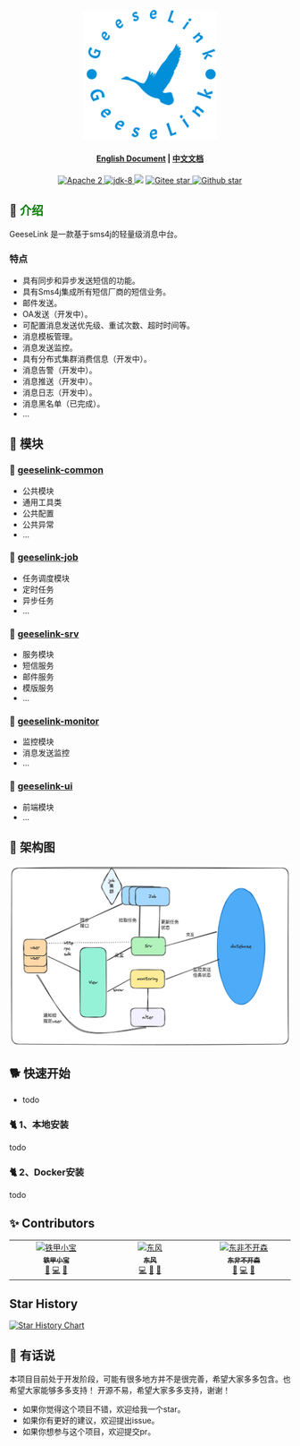 <p align="center">
  <a href="todo">
     <img alt="geeselink" src="./doc/images/logo.png" width="240">
  </a>
</p>

<h4 align="center">
<a href="README_CN.md">English Document</a> | <a href="README_CN.md">中文文档</a>
</h4>

<p align="center">
    <a target="_blank" href="https://www.apache.org/licenses/LICENSE-2.0.txt">
		<img src="https://img.shields.io/:license-Apache2-blue.svg" alt="Apache 2" />
	</a>
    <a target="_blank" href="https://www.oracle.com/java/technologies/javase/javase-jdk8-downloads.html">
		<img src="https://img.shields.io/badge/JDK-8-green.svg" alt="jdk-8" />
	</a>
        <img src="https://img.shields.io/badge/SpringBoot-v2.x-blue">
    <a target="_blank" href='https://gitee.com/tiejia-xiaobao/geese-link'>
		<img src='https://gitee.com/tiejia-xiaobao/geese-link/badge/star.svg' alt='Gitee star'/>
	</a>
    <a target="_blank" href='https://github.com/TJxiaobao/GeeseLink'>
		<img src="https://img.shields.io/github/stars/TJxiaobao/GeeseLink.svg?logo=github" alt="Github star"/>
	</a>
</p>

## 🎡 <font color="green">介绍</font>
GeeseLink 是一款基于sms4j的轻量级消息中台。

### 特点
- 具有同步和异步发送短信的功能。
- 具有Sms4j集成所有短信厂商的短信业务。
- 邮件发送。
- OA发送（开发中）。
- 可配置消息发送优先级、重试次数、超时时间等。
- 消息模板管理。
- 消息发送监控。
- 具有分布式集群消费信息（开发中）。
- 消息告警（开发中）。
- 消息推送（开发中）。
- 消息日志（开发中）。
- 消息黑名单（已完成）。
- ...

## 🥐 模块

### 🍔 [geeselink-common](./geeselink-common)
- 公共模块
- 通用工具类
- 公共配置
- 公共异常
- ...

### 🍟 [geeselink-job](./geeselink-job)
- 任务调度模块
- 定时任务
- 异步任务
- ...

### 🍕 [geeselink-srv](./geeselink-srv)
- 服务模块
- 短信服务
- 邮件服务
- 模版服务
- ...

### 🍦 [geeselink-monitor](./geeselink-monitor)
- 监控模块
- 消息发送监控
- ...

### 🍨 [geeselink-ui](./geeselink-ui)
- 前端模块
- ...

## 🍹 架构图
![geeselink](./doc/images/system_architecture.png)

## 🐕 快速开始

- todo

### 🐈 1、本地安装
todo

### 🐈 2、Docker安装
todo


## ✨ Contributors

<table>
  <tbody>
    <tr>
      <td align="center" valign="top" width="14.28%"><a href="https://github.com/TJxiaobao"><img src="https://avatars.githubusercontent.com/u/85919258?v=4?s=100" width="100px;" alt="铁甲小宝"/><br /><sub><b>铁甲小宝</b></sub></a><br /><a href="https://github.com/GeeseLink/issues?q=author%TJxiaobao" title="Design">🎨</a> <a href="https://github.com/GeeseLink/commits?author=TJxiaobao" title="Code">💻</a> <a href="https://github.com/GeeseLink/commits?author=TJxiaobao" title="Documentation">📖</a></td>
      <td align="center" valign="top" width="14.28%"><a href="https://github.com/ZY945"><img src="https://avatars.githubusercontent.com/u/74083801?v=4?s=100" width="100px;" alt="东风"/><br /><sub><b>东风</b></sub></a><br /><a href="https://github.com/GeeseLink/commits?author=ZY945" title="Code">💻</a> <a href="#design-ZY945" title="Design">🎨</a> <a href="https://github.com/GeeseLink/commits?author=ZY945" title="Documentation">📖</a></td>
      <td align="center" valign="top" width="14.28%"><a href="https://github.com/forcejie"><img src="https://avatars.githubusercontent.com/u/106960734?v=4?s=100" width="100px;" alt="东非不开森"/><br /><sub><b>东非不开森</b></sub></a><br /><a href="https://github.com/GeeseLink/issues?q=author%forcejie" title="Design">🎨</a> <a href="https://github.com/GeeseLink/commits?author=forcejie" title="Code">💻</a> <a href="https://github.com/GeeseLink/commits?author=forcejie" title="Documentation">📖</a></td>
    </tr>
    </tbody>
</table>


## Star History

[![Star History Chart](https://api.star-history.com/svg?repos=TJxiaobao/GeeseLink&type=Date)](https://star-history.com/#TJxiaobao/GeeseLink&Date)


## 🍔 有话说
本项目目前处于开发阶段，可能有很多地方并不是很完善，希望大家多多包含。也希望大家能够多多支持！
开源不易，希望大家多多支持，谢谢！
- 如果你觉得这个项目不错，欢迎给我一个star。
- 如果你有更好的建议，欢迎提出issue。
- 如果你想参与这个项目，欢迎提交pr。